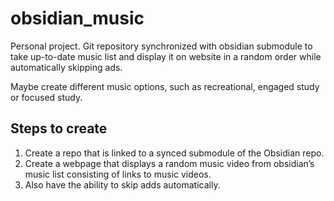 # obsidian_music
Personal project. Git repository synchronized with obsidian submodule to take up-to-date music list and display it on website in a random order while automatically skipping ads.

Maybe create different music options, such as recreational, engaged study or focused study.

## Steps to create
1. Create a repo that is linked to a synced submodule of the Obsidian repo.
2. Create a webpage that displays a random music video from obsidian’s music list consisting of links to music videos.
3. Also have the ability to skip adds automatically.

